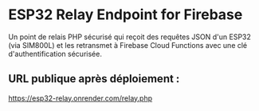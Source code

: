 # ESP32 Relay Endpoint for Firebase

Un point de relais PHP sécurisé qui reçoit des requêtes JSON d'un ESP32 (via SIM800L) et les retransmet à Firebase Cloud Functions avec une clé d'authentification sécurisée.

## URL publique après déploiement :
https://esp32-relay.onrender.com/relay.php
